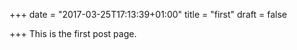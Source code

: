 +++
date = "2017-03-25T17:13:39+01:00"
title = "first"
draft = false

+++
This is the first post page.
